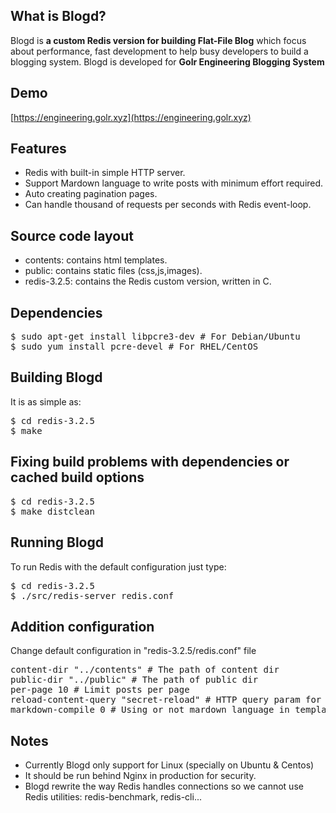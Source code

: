 What is Blogd?
-------------
Blogd is **a custom Redis version for building Flat-File Blog** which focus about performance, fast development to help busy developers to build a blogging system.
Blogd is developed for **Golr Engineering Blogging System** 

Demo
-------------
[https://engineering.golr.xyz](https://engineering.golr.xyz)

Features
-------------
* Redis with built-in simple HTTP server.
* Support Mardown language to write posts with minimum effort required.
* Auto creating pagination pages.
* Can handle thousand of requests per seconds with Redis event-loop.

Source code layout
-------------
* contents: contains html templates.
* public: contains static files (css,js,images).
* redis-3.2.5: contains the Redis custom version, written in C.

Dependencies
-------------
<pre>
$ sudo apt-get install libpcre3-dev # For Debian/Ubuntu
$ sudo yum install pcre-devel # For RHEL/CentOS
</pre>

Building Blogd
-------------
It is as simple as:
<pre>
$ cd redis-3.2.5
$ make
</pre>

Fixing build problems with dependencies or cached build options
---------
<pre>
$ cd redis-3.2.5
$ make distclean
</pre>

Running Blogd
-------------
To run Redis with the default configuration just type:
<pre>
$ cd redis-3.2.5
$ ./src/redis-server redis.conf
</pre>

Addition configuration
-------------
Change default configuration in "redis-3.2.5/redis.conf" file
<pre>
content-dir "../contents" # The path of content dir
public-dir "../public" # The path of public dir
per-page 10 # Limit posts per page
reload-content-query "secret-reload" # HTTP query param for reloading content (ex: http://blogd.local/?secret-reload)
markdown-compile 0 # Using or not mardown language in templates
</pre>

Notes
-------------
* Currently Blogd only support for Linux (specially on Ubuntu & Centos)
* It should be run behind Nginx in production for security.
* Blogd rewrite the way Redis handles connections so we cannot use Redis utilities: 
redis-benchmark, redis-cli...
